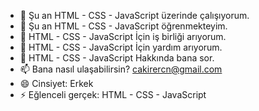 
- 🔭 Şu an HTML - CSS - JavaScript üzerinde çalışıyorum.
- 🌱 Şu an HTML - CSS - JavaScript öğrenmekteyim.
- 👯 HTML - CSS - JavaScript İçin iş birliği arıyorum.
- 🤔 HTML - CSS - JavaScript İçin yardım arıyorum.
- 💬 HTML - CSS - JavaScript Hakkında bana sor.
- 📫 Bana nasıl ulaşabilirsin? cakirercn@gmail.com
- 😄 Cinsiyet: Erkek
- ⚡ Eğlenceli gerçek: HTML - CSS - JavaScript
